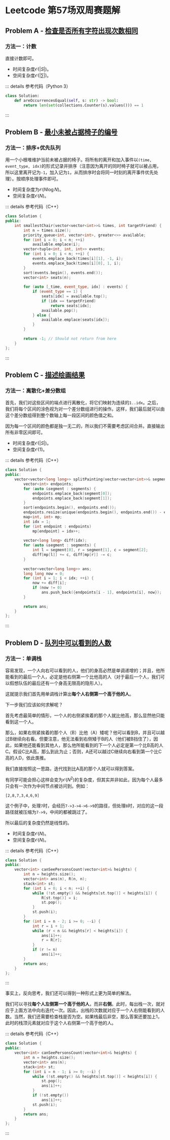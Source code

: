 # Leetcode 第57场双周赛题解

## Problem A - [检查是否所有字符出现次数相同](https://leetcode-cn.com/problems/check-if-all-characters-have-equal-number-of-occurrences/)

### 方法一：计数

直接计数即可。

- 时间复杂度$\mathcal{O}(|S|)$。
- 空间复杂度$\mathcal{O}(|\sum|)$。

::: details 参考代码（Python 3）

```python
class Solution:
    def areOccurrencesEqual(self, s: str) -> bool:
        return len(set(collections.Counter(s).values())) == 1
```

:::


## Problem B - [最小未被占据椅子的编号](https://leetcode-cn.com/problems/the-number-of-the-smallest-unoccupied-chair/)

### 方法一：排序+优先队列

用一个小根堆维护当前未被占据的椅子。将所有的离开和加入事件以`(time, event_type, idx)`的形式记录并排序（注意因为离开的同时椅子就可以被占用，所以这里离开记为`-1`，加入记为`1`，从而排序时会将同一时刻的离开事件优先处理）。按顺序处理事件即可。

- 时间复杂度为$\mathcal{O}(N\log N)$。
- 空间复杂度$\mathcal{O}(N)$。

::: details 参考代码（C++）

```cpp
class Solution {
public:
    int smallestChair(vector<vector<int>>& times, int targetFriend) {
        int n = times.size();
        priority_queue<int, vector<int>, greater<>> available;
        for (int i = 0; i < n; ++i)
            available.emplace(i);
        vector<tuple<int, int, int>> events;
        for (int i = 0; i < n; ++i) {
            events.emplace_back(times[i][1], -1, i);
            events.emplace_back(times[i][0], 1, i);
        }
        sort(events.begin(), events.end());
        vector<int> seats(n);
        
        for (auto [_time, event_type, idx] : events) {
            if (event_type == 1) {
                seats[idx] = available.top();
                if (idx == targetFriend)
                    return seats[idx];
                available.pop();
            } else {
                available.emplace(seats[idx]);
            }
        }
        
        return -1; // Should not return from here
    }
};
```

:::


## Problem C - [描述绘画结果](https://leetcode-cn.com/problems/describe-the-painting/)

### 方法一：离散化+差分数组

首先，我们对这些区间的端点进行离散化，将它们映射为连续的`1..idx`。之后，我们将每个区间的涂色视为对一个差分数组进行的操作。这样，我们最后就可以由这个差分数组得到整个数轴上每一段区间的颜色值之和。

因为每一个区间的颜色都是独一无二的，所以我们不需要考虑区间合并。直接输出所有非零区间即可。

- 时间复杂度$\mathcal{O}(|S|)$。
- 空间复杂度$\mathcal{O}(1)$。

::: details 参考代码（C++）

```cpp
class Solution {
public:
    vector<vector<long long>> splitPainting(vector<vector<int>>& segments) {
        vector<int> endpoints;
        for (auto &segment : segments) {
            endpoints.emplace_back(segment[0]);
            endpoints.emplace_back(segment[1]);
        }
        sort(endpoints.begin(), endpoints.end());
        endpoints.resize(unique(endpoints.begin(), endpoints.end()) - endpoints.begin());
        map<int, int> mp;
        int idx = 1;
        for (int endpoint : endpoints)
            mp[endpoint] = idx++;
        
        vector<long long> diff(idx);
        for (auto &segment : segments) {
            int l = segment[0], r = segment[1], c = segment[2];
            diff[mp[l]] += c, diff[mp[r]] -= c;
        }
        
        vector<vector<long long>> ans;
        long long now = 0;
        for (int i = 1; i < idx; ++i) {
            now += diff[i];
            if (now != 0)
                ans.push_back({endpoints[i - 1], endpoints[i], now});
        }
        
        return ans;
    }
};
```

:::

## Problem D - [队列中可以看到的人数](https://leetcode-cn.com/problems/number-of-visible-people-in-a-queue/)

### 方法一：单调栈

容易发现，一个人向右可以看到的人，他们的身高必然是单调递增的；并且，他所能看到的最后一个人，必定是他右侧第一个比他高的人（对于最后一个人，我们可以假想队伍的最后还有一个身高无限高的隐形人）。

这就提示我们首先用单调栈计算出**每个人右侧第一个高于他的人**。

下一步我们应该如何求解呢？

首先考虑最简单的情形，一个人的右侧紧挨着的那个人就比他高，那么显然他只能看到这一个人。

那么，如果右侧紧挨着的那个人（B）比他（A）矮呢？他可以看到B，并且可以越过B继续向右看。但要注意，他无法看到右侧矮于B的人（他们被B挡住了），因此，如果他还能看到其他人，那么他所能看到的下一个人必定是第一个比B高的人C。假设C比A高，那么到此为止；否则，A还可以越过C继续向右看到第一个比C高的人D，依此类推。

我们直接按照这一思路，迭代找到比A高的那个人就可以得到答案。

有同学可能会担心这样会变为$\mathcal{O}(N^2)$的复杂度，但其实并非如此，因为每个人最多只会有一次作为中间节点被访问到。例如：

`[2,8,7,3,4,6,9]`

这个例子中，处理`7`时，会经历`7->3->4->6->9`的路径，但处理`8`时，对应的这一段路径就被压缩为`7->9`，中间的都被跳过了。

所以最后的复杂度仍然是线性的。

- 时间复杂度$\mathcal{O}(N)$。
- 空间复杂度$\mathcal{O}(N)$。

::: details 参考代码（C++）

```cpp
class Solution {
public:
    vector<int> canSeePersonsCount(vector<int>& heights) {
        int n = heights.size();
        vector<int> ans(n), R(n, n);
        stack<int> st;
        for (int i = 0; i < n; ++i) {
            while (!st.empty() && heights[st.top()] < heights[i]) {
                R[st.top()] = i;
                st.pop();
            }
            st.push(i);
        }
        for (int i = n - 2; i >= 0; --i) {
            int r = i + 1;
            while (r < n && heights[r] < heights[i]) {
                ans[i]++;
                r = R[r];
            }
            if (r != n)
                ans[i]++;
        }
        return ans;
    }
};
```

:::

事实上，反向思考，我们还可以得到一种形式上更为简单的解法。

我们可以寻找**每个人左侧第一个高于他的人**，而非**右侧**。此时，每出栈一次，就对应于上面方法中向右迭代一次。因此，出栈的次数就对应于一个人右侧能看到的人数。当然，我们还需要检查栈是否为空。如果栈最后非空，那么答案还要加上1，此时的栈顶元素就对应于这个人右侧第一个高于他的人。

::: details 参考代码（C++）

```cpp
class Solution {
public:
    vector<int> canSeePersonsCount(vector<int>& heights) {
        int n = heights.size();
        vector<int> ans(n);
        stack<int> st;
        for (int i = n - 1; i >= 0; --i) {
            while (!st.empty() && heights[st.top()] < heights[i]) {
                st.pop();
                ans[i]++;
            }
            if (!st.empty())
                ans[i]++;
            st.push(i);
        }
        return ans;
    }
};
```

:::

<Utterances />